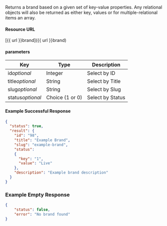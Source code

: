 <!--
@title Get single brand by criteria
@author Moltin Ltd
@description Gets a brand based on the given criteria

@sidebar 1
@family Brand
@rate No
@auth Yes
@format JSON
@http GET
@version beta
-->

Returns a brand based on a given set of key-value properties. Any relational objects will also be returned as either key, values or for multiple-relational items an array.


#### Resource URL
[{{ url }}brand]({{ url }}brand)


#### parameters
Key | Type | Description
--- | ---- | -----------
id*optional* | Integer | Select by ID
title*optional* | String | Select by Title
slug*optional* | String | Select by Slug
status*optional* | Choice (1 or 0) | Select by Status

<!--code-->
#### Example Successful Response
``` json
{
  "status": true,
  "result": {
    "id": "98",
    "title": "Example Brand",
    "slug": "example-brand",
    "status":
    {
      "key": "1",
      "value": "Live"
    },
    "description": "Example brand description"
  }
}
```


### Example Empty Response
``` json
{
    "status": false,
    "error": "No brand found"
}
```
<!--/code-->